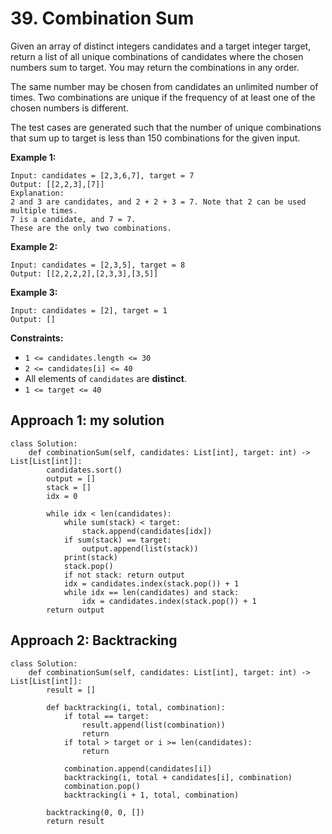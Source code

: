 # 39. Combination Sum

Given an array of distinct integers candidates and a target integer target, return a list of all unique combinations of candidates where the chosen numbers sum to target. You may return the combinations in any order.

The same number may be chosen from candidates an unlimited number of times. Two combinations are unique if the 
frequency
 of at least one of the chosen numbers is different.

The test cases are generated such that the number of unique combinations that sum up to target is less than 150 combinations for the given input.

**Example 1:**

```
Input: candidates = [2,3,6,7], target = 7
Output: [[2,2,3],[7]]
Explanation:
2 and 3 are candidates, and 2 + 2 + 3 = 7. Note that 2 can be used multiple times.
7 is a candidate, and 7 = 7.
These are the only two combinations.
```

**Example 2:**

```
Input: candidates = [2,3,5], target = 8
Output: [[2,2,2,2],[2,3,3],[3,5]]
```

**Example 3:**

```
Input: candidates = [2], target = 1
Output: []
```

**Constraints:**

- `1 <= candidates.length <= 30`
- `2 <= candidates[i] <= 40`
- All elements of `candidates` are **distinct**.
- `1 <= target <= 40`


## Approach 1: my solution

```python3
class Solution:
    def combinationSum(self, candidates: List[int], target: int) -> List[List[int]]:
        candidates.sort()
        output = []
        stack = []
        idx = 0

        while idx < len(candidates):
            while sum(stack) < target:
                stack.append(candidates[idx])
            if sum(stack) == target:
                output.append(list(stack))
            print(stack)
            stack.pop()
            if not stack: return output
            idx = candidates.index(stack.pop()) + 1
            while idx == len(candidates) and stack:
                idx = candidates.index(stack.pop()) + 1
        return output
```

## Approach 2: Backtracking

```python3
class Solution:
    def combinationSum(self, candidates: List[int], target: int) -> List[List[int]]:
        result = []

        def backtracking(i, total, combination):
            if total == target:
                result.append(list(combination))
                return
            if total > target or i >= len(candidates):
                return

            combination.append(candidates[i])
            backtracking(i, total + candidates[i], combination)
            combination.pop()
            backtracking(i + 1, total, combination)
        
        backtracking(0, 0, [])
        return result
```
